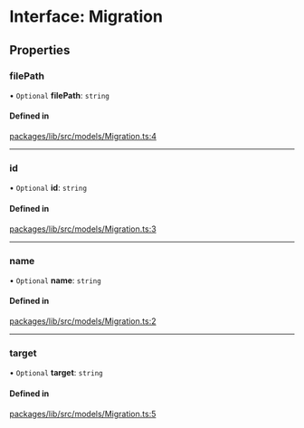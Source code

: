 # Interface: Migration

## Properties

### filePath

• `Optional` **filePath**: `string`

#### Defined in

[packages/lib/src/models/Migration.ts:4](https://github.com/Knaackee/hotmig/blob/b33712a/packages/lib/src/models/Migration.ts#L4)

___

### id

• `Optional` **id**: `string`

#### Defined in

[packages/lib/src/models/Migration.ts:3](https://github.com/Knaackee/hotmig/blob/b33712a/packages/lib/src/models/Migration.ts#L3)

___

### name

• `Optional` **name**: `string`

#### Defined in

[packages/lib/src/models/Migration.ts:2](https://github.com/Knaackee/hotmig/blob/b33712a/packages/lib/src/models/Migration.ts#L2)

___

### target

• `Optional` **target**: `string`

#### Defined in

[packages/lib/src/models/Migration.ts:5](https://github.com/Knaackee/hotmig/blob/b33712a/packages/lib/src/models/Migration.ts#L5)
